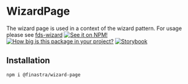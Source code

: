 # WizardPage

The wizard page is used in a context of the wizard pattern. For usage please see [fds-wizard](https://master--62216556f4e751003a75d602.chromatic.com/?path=/story/patterns-wizard--default)
[![See it on NPM!](https://img.shields.io/npm/v/@finastra/wizard-page?style=for-the-badge)](https://www.npmjs.com/package/@finastra/wizard-page)
[![How big is this package in your project?](https://img.shields.io/bundlephobia/minzip/@finastra/wizard-page?style=for-the-badge)](https://bundlephobia.com/result?p=@finastra/wizard-page')
[![Storybook](https://shields.io/badge/-Play%20with%20this%20web%20component-2a0481?logo=storybook&style=for-the-badge)](https://master--62216556f4e751003a75d602.chromatic.com/?path=/story/forms-wizardpage--default)

## Installation

```
npm i @finastra/wizard-page
```
